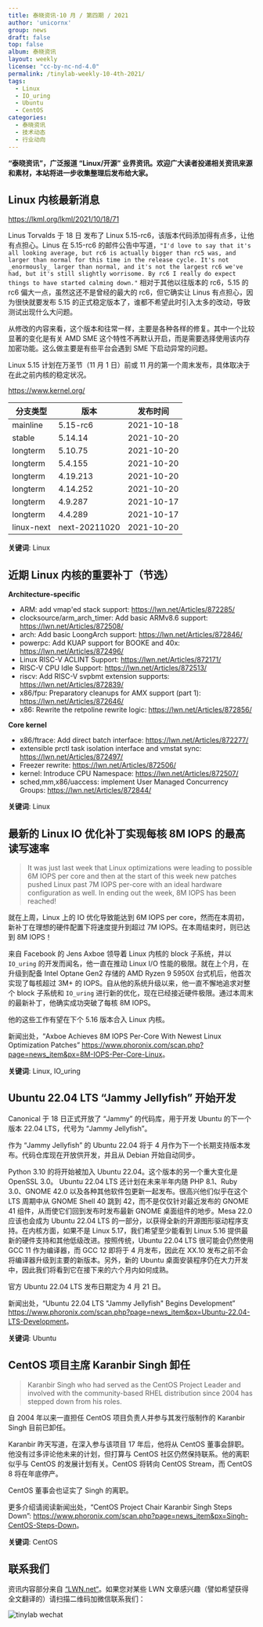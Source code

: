 ```yaml
---
title: 泰晓资讯·10 月 / 第四期 / 2021
author: 'unicornx'
group: news
draft: false
top: false
album: 泰晓资讯
layout: weekly
license: "cc-by-nc-nd-4.0"
permalink: /tinylab-weekly-10-4th-2021/
tags:
  - Linux
  - IO_uring
  - Ubuntu
  - CentOS
categories:
  - 泰晓资讯
  - 技术动态
  - 行业动向
---
```


**“泰晓资讯”，广泛报道 “Linux/开源” 业界资讯。欢迎广大读者投递相关资讯来源和素材，本站将进一步收集整理后发布给大家。**

## **Linux 内核最新消息**

<https://lkml.org/lkml/2021/10/18/71>

Linus Torvalds 于 18 日 发布了 Linux 5.15-rc6，该版本代码添加得有点多，让他有点担心。Linus 在 5.15-rc6 的邮件公告中写道，`"I'd love to say that it's all looking average, but rc6 is actually bigger than rc5 was, and larger than normal for this time in the release cycle. It's not _enormously_ larger than normal, and it's not the largest rc6 we've had, but it's still slightly worrisome. By rc6 I really do expect things to have started calming down."` 相对于其他以往版本的 rc6，5.15 的 rc6 偏大一点，虽然这还不是曾经的最大的 rc6，但它确实让 Linus 有点担心，因为很快就要发布 5.15 的正式稳定版本了，谁都不希望此时引入太多的改动，导致测试出现什么大问题。

从修改的内容来看，这个版本和往常一样，主要是各种各样的修复。其中一个比较显著的变化是有关 AMD SME 这个特性不再默认开启，而是需要选择使用该内存加密功能。这么做主要是有些平台会遇到 SME 下启动异常的问题。

Linux 5.15 计划在万圣节（11 月 1 日）前或 11 月的第一个周末发布，具体取决于在此之前内核的稳定状况。 

<https://www.kernel.org/>

|分支类型        |版本            |发布时间  |
|----------------|----------------|----------|
|mainline        |5.15-rc6        |2021-10-18|
|stable          |5.14.14         |2021-10-20|
|longterm        |5.10.75         |2021-10-20|
|longterm        |5.4.155         |2021-10-20|
|longterm        |4.19.213        |2021-10-20|
|longterm        |4.14.252        |2021-10-20|
|longterm        |4.9.287         |2021-10-17|
|longterm        |4.4.289         |2021-10-17|
|linux-next      |next-20211020   |2021-10-20|

**关键词**: Linux

## **近期 Linux 内核的重要补丁（节选）**

**Architecture-specific**

- ARM: add vmap'ed stack support: <https://lwn.net/Articles/872285/>
- clocksource/arm_arch_timer: Add basic ARMv8.6 support: <https://lwn.net/Articles/872508/>
- arch: Add basic LoongArch support: <https://lwn.net/Articles/872846/>
- powerpc: Add KUAP support for BOOKE and 40x: <https://lwn.net/Articles/872496/>
- Linux RISC-V ACLINT Support: <https://lwn.net/Articles/872171/>
- RISC-V CPU Idle Support: <https://lwn.net/Articles/872513/>
- riscv: Add RISC-V svpbmt extension supports: <https://lwn.net/Articles/872839/>
- x86/fpu: Preparatory cleanups for AMX support (part 1): <https://lwn.net/Articles/872646/>
- x86: Rewrite the retpoline rewrite logic: <https://lwn.net/Articles/872856/>

**Core kernel**

- x86/ftrace: Add direct batch interface: <https://lwn.net/Articles/872277/>
- extensible prctl task isolation interface and vmstat sync: <https://lwn.net/Articles/872497/>
- Freezer rewrite: <https://lwn.net/Articles/872506/>
- kernel: Introduce CPU Namespace: <https://lwn.net/Articles/872507/>
- sched,mm,x86/uaccess: implement User Managed Concurrency Groups: <https://lwn.net/Articles/872844/>

**关键词**: Linux

## **最新的 Linux IO 优化补丁实现每核 8M IOPS 的最高读写速率**

> It was just last week that Linux optimizations were leading to possible 6M IOPS per core and then at the start of this week new patches pushed Linux past 7M IOPS per-core with an ideal hardware configuration as well. In ending out the week, 8M IOPS has been reached!

就在上周，Linux 上的 IO 优化导致能达到 6M IOPS per core，然而在本周初，新补丁在理想的硬件配置下将速度提升到超过 7M IOPS。在本周结束时，则已达到 8M IOPS！

来自 Facebook 的 Jens Axboe 领导着 Linux 内核的 block 子系统，并以 `IO_uring` 的开发而闻名，他一直在推动 Linux I/O 性能的极限。就在上个月，在升级到配备 Intel Optane Gen2 存储的 AMD Ryzen 9 5950X 台式机后，他首次实现了每核超过 3M+ 的 IOPS。自从他的系统升级以来，他一直不懈地追求对整个 block 子系统和 `IO_uring` 进行新的优化，现在已经接近硬件极限。通过本周末的最新补丁，他确实成功突破了每核 8M IOPS。

他的这些工作有望在下个 5.16 版本合入 Linux 内核。

新闻出处，“Axboe Achieves 8M IOPS Per-Core With Newest Linux Optimization Patches” <https://www.phoronix.com/scan.php?page=news_item&px=8M-IOPS-Per-Core-Linux>。

**关键词**: Linux, IO_uring

## **Ubuntu 22.04 LTS “Jammy Jellyfish” 开始开发**

Canonical 于 18 日正式开放了 “Jammy” 的代码库，用于开发 Ubuntu 的下一个版本 22.04 LTS，代号为 “Jammy Jellyfish”。

作为 “Jammy Jellyfish” 的 Ubuntu 22.04 将于 4 月作为下一个长期支持版本发布。代码仓库现在开放供开发，并且从 Debian 开始自动同步。

Python 3.10 的将开始被加入 Ubuntu 22.04。这个版本的另一个重大变化是 OpenSSL 3.0。 Ubuntu 22.04 LTS 还计划在未来半年内随 PHP 8.1、Ruby 3.0、GNOME 42.0 以及各种其他软件包更新一起发布。很高兴他们似乎在这个 LTS 周期中从 GNOME Shell 40 跳到 42，而不是仅仅针对最近发布的 GNOME 41 组件，从而使它们回到发布时发布最新 GNOME 桌面组件的地步。Mesa 22.0 应该也会成为 Ubuntu 22.04 LTS 的一部分，以获得全新的开源图形驱动程序支持。在内核方面，如果不是 Linux 5.17，我们希望至少能看到 Linux 5.16 提供最新的硬件支持和其他低级改进。按照传统，Ubuntu 22.04 LTS 很可能会仍然使用 GCC 11 作为编译器，而 GCC 12 即将于 4 月发布，因此在 XX.10 发布之前不会将编译器升级到主要的新版本。另外，新的 Ubuntu 桌面安装程序仍在大力开发中，因此我们将看到它在接下来的六个月内如何成熟。

官方 Ubuntu 22.04 LTS 发布日期定为 4 月 21 日。

新闻出处，“Ubuntu 22.04 LTS "Jammy Jellyfish" Begins Development” <https://www.phoronix.com/scan.php?page=news_item&px=Ubuntu-22.04-LTS-Development>。

**关键词**: Ubuntu

## **CentOS 项目主席 Karanbir Singh 卸任**

> Karanbir Singh who had served as the CentOS Project Leader and involved with the community-based RHEL distribution since 2004 has stepped down from his roles.

自 2004 年以来一直担任 CentOS 项目负责人并参与其发行版制作的 Karanbir Singh 目前已卸任。

Karanbir 昨天写道，在深入参与该项目 17 年后，他将从 CentOS 董事会辞职。他没有过多评论他未来的计划，但打算与 CentOS 社区仍然保持联系。他的离职似乎与 CentOS 的发展计划有关。CentOS 将转向 CentOS Stream，而 CentOS 8 将在年底停产。

CentOS 董事会也证实了 Singh 的离职。 

更多介绍请阅读新闻出处，“CentOS Project Chair Karanbir Singh Steps Down”: <https://www.phoronix.com/scan.php?page=news_item&px=Singh-CentOS-Steps-Down>。

**关键词**: CentOS

## 联系我们

资讯内容部分来自 [“LWN.net“](https://lwn.net/)。如果您对某些 LWN 文章感兴趣（譬如希望获得全文翻译的）请扫描二维码加微信联系我们：

![tinylab wechat](/images/wechat/tinylab.jpg)
